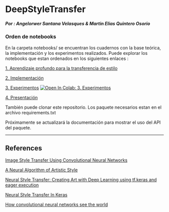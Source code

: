 # DeepStyleTransfer
##### Por : Angelorwer Santana Velasques & Martin Elias Quintero Osorio

### Orden de notebooks
En la carpeta notebooks/ se encuentran los cuadernos con la base teórica, la implementación y los experimentos realizados.
Puede explorar los notebooks que  estan ordenados  en los siguientes enlaces :


[1. Aprendizaje profundo para la transferencia de estilo](https://nbviewer.jupyter.org/github/cactusAi/DeepStyleTransfer/blob/master/notebooks/1.Aprendizaje%20profundo%20para%20la%20transferencia%20de%20estilo.ipynb "Notebook 1")

[2. Implementación](https://nbviewer.jupyter.org/github/cactusAi/DeepStyleTransfer/blob/master/notebooks/2.%20Implementacion.ipynb "Notebook 2")

[3. Experimentos](https://colab.research.google.com/drive/1C9hawF7L4wy9bna_s_QZvZ538Sl51nrV?authuser=2#scrollTo=vsbMLyUmD-9E&forceEdit=true&offline=true&sandboxMode=true "Notebook 3")
[![Open In Colab: 3. Experimentos](https://colab.research.google.com/assets/colab-badge.svg)](https://colab.research.google.com/drive/1C9hawF7L4wy9bna_s_QZvZ538Sl51nrV?authuser=2#scrollTo=vsbMLyUmD-9E&forceEdit=true&offline=true&sandboxMode=true)


[4. Presentación](https://docs.google.com/presentation/d/170MbPF1cNPUVq1GWjhwpTuQBz4kegvthyMs1P3u5xHw/edit?usp=sharing)

También puede clonar este repositorio. Los paquete necesarios estan en el archivo requirements.txt

Próximamente se actualizará la documentación para mostrar el uso del API del paquete.
_____________________________________
## References
[Image Style Transfer Using Convolutional Neural Networks](https://www.cv-foundation.org/openaccess/content_cvpr_2016/papers/Gatys_Image_Style_Transfer_CVPR_2016_paper.pdf "Paper")

[A Neural Algorithm of Artistic Style](https://arxiv.org/pdf/1508.06576.pdf "Paper")

[Neural Style Transfer: Creating Art with Deep Learning using tf.keras and eager execution](https://medium.com/tensorflow/neural-style-transfer-creating-art-with-deep-learning-using-tf-keras-and-eager-execution-7d541ac31398 "Blog")

[Neural Style Transfer In Keras](https://markojerkic.com/style-transfer-keras/ "Blog")

[How convolutional neural networks see the world](https://blog.keras.io/how-convolutional-neural-networks-see-the-world.html "Blog")
